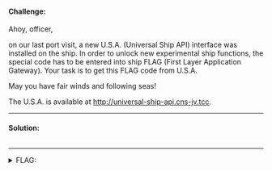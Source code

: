 #### Challenge:

Ahoy, officer,

on our last port visit, a new U.S.A. (Universal Ship API) interface was installed on the ship. In order to unlock new experimental ship functions, the special code has to be entered into ship FLAG (First Layer Application Gateway). Your task is to get this FLAG code from U.S.A.

May you have fair winds and following seas!

The U.S.A. is available at <a href="http://universal-ship-api.cns-jv.tcc" target="_blank">http:&#47;&#47;universal-ship-api.cns-jv.tcc</a>.

---

#### Solution:

```bash
```

---

<details><summary>FLAG:</summary>

```
FLAG{910P-iUeJ-Wwq1-i8L2}
```

</details>
<br/>
